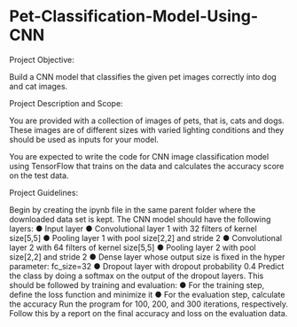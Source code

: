 # Pet-Classification-Model-Using-CNN

Project Objective:


Build a CNN model that classifies the given pet images correctly into dog and cat images. 

Project Description and Scope: 


You are provided with a collection of images of pets, that is, cats and dogs. These images are of different sizes with varied lighting conditions and they should be used as inputs for your model.

You are expected to write the code for CNN image classification model using TensorFlow that trains on the data and calculates the accuracy score on the test data. 


Project Guidelines:


Begin by creating the ipynb file in the same parent folder where the downloaded data set is kept. The CNN model should have the following layers: 
● Input layer 
● Convolutional layer 1 with 32 filters of kernel size[5,5] 
● Pooling layer 1 with pool size[2,2] and stride 2 
● Convolutional layer 2 with 64 filters of kernel size[5,5] 
● Pooling layer 2 with pool size[2,2] and stride 2 
● Dense layer whose output size is fixed in the hyper parameter: fc_size=32 
● Dropout layer with dropout probability 0.4 
Predict the class by doing a softmax on the output of the dropout layers. 
This should be followed by training and evaluation: 
● For the training step, define the loss function and minimize it 
● For the evaluation step, calculate the accuracy 
Run the program for 100, 200, and 300 iterations, respectively. Follow this by a report on the final accuracy and loss on the evaluation data. 
